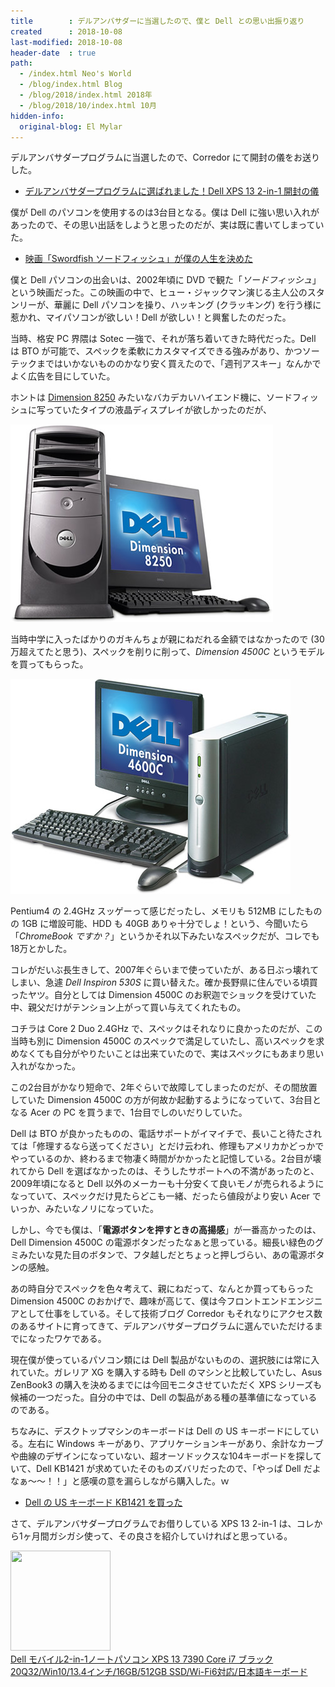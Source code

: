 ```yaml
---
title        : デルアンバサダーに当選したので、僕と Dell との思い出振り返り
created      : 2018-10-08
last-modified: 2018-10-08
header-date  : true
path:
  - /index.html Neo's World
  - /blog/index.html Blog
  - /blog/2018/index.html 2018年
  - /blog/2018/10/index.html 10月
hidden-info:
  original-blog: El Mylar
---
```


デルアンバサダープログラムに当選したので、Corredor にて開封の儀をお送りした。

- [デルアンバサダープログラムに選ばれました！Dell XPS 13 2-in-1 開封の儀](/blog/2018/10/07-01.html)

僕が Dell のパソコンを使用するのは3台目となる。僕は Dell に強い思い入れがあったので、その思い出話をしようと思ったのだが、実は既に書いてしまっていた。

- [映画「Swordfish ソードフィッシュ」が僕の人生を決めた](/blog/2017/05/01-02.html)

僕と Dell パソコンの出会いは、2002年頃に DVD で観た「*ソードフィッシュ*」という映画だった。この映画の中で、ヒュー・ジャックマン演じる主人公のスタンリーが、華麗に Dell パソコンを操り、ハッキング (クラッキング) を行う様に惹かれ、マイパソコンが欲しい！Dell が欲しい！と興奮したのだった。

当時、格安 PC 界隈は Sotec 一強で、それが落ち着いてきた時代だった。Dell は BTO が可能で、スペックを柔軟にカスタマイズできる強みがあり、かつソーテックまではいかないもののかなり安く買えたので、「週刊アスキー」なんかでよく広告を目にしていた。

ホントは [Dimension 8250](http://www.ari-web.com/shop/pc/dell/dimension-8250-2.htm) みたいなバカデカいハイエンド機に、ソードフィッシュに写っていたタイプの液晶ディスプレイが欲しかったのだが、

![コレが欲しかった…](/blog/2017/05/01-02-02.jpg)

当時中学に入ったばかりのガキんちょが親にねだれる金額ではなかったので (30万超えてたと思う)、スペックを削りに削って、*Dimension 4500C* というモデルを買ってもらった。

![スリムタイプに落ち着いた](/blog/2017/05/01-02-01.jpg)

Pentium4 の 2.4GHz スッゲーって感じだったし、メモリも 512MB にしたものの 1GB に増設可能、HDD も 40GB ありゃ十分でしょ！という、今聞いたら「*ChromeBook ですか？*」というかそれ以下みたいなスペックだが、コレでも18万とかした。

コレがだいぶ長生きして、2007年ぐらいまで使っていたが、ある日ぶっ壊れてしまい、急遽 *Dell Inspiron 530S* に買い替えた。確か長野県に住んでいる頃買ったヤツ。自分としては Dimension 4500C のお釈迦でショックを受けていた中、親父だけがテンション上がって買い与えてくれたもの。

コチラは Core 2 Duo 2.4GHz で、スペックはそれなりに良かったのだが、この当時も別に Dimension 4500C のスペックで満足していたし、高いスペックを求めなくても自分がやりたいことは出来ていたので、実はスペックにもあまり思い入れがなかった。

この2台目がかなり短命で、2年ぐらいで故障してしまったのだが、その間放置していた Dimension 4500C の方が何故か起動するようになっていて、3台目となる Acer の PC を買うまで、1台目でしのいだりしていた。

Dell は BTO が良かったものの、電話サポートがイマイチで、長いこと待たされては「修理するなら送ってください」とだけ云われ、修理もアメリカかどっかでやっているのか、終わるまで物凄く時間がかかったと記憶している。2台目が壊れてから Dell を選ばなかったのは、そうしたサポートへの不満があったのと、2009年頃になると Dell 以外のメーカーも十分安くて良いモノが売られるようになっていて、スペックだけ見たらどこも一緒、だったら値段がより安い Acer でいっか、みたいなノリになっていた。

しかし、今でも僕は、「**電源ボタンを押すときの高揚感**」が一番高かったのは、Dell Dimension 4500C の電源ボタンだったなぁと思っている。細長い緑色のグミみたいな見た目のボタンで、フタ越しだとちょっと押しづらい、あの電源ボタンの感触。

あの時自分でスペックを色々考えて、親にねだって、なんとか買ってもらった Dimension 4500C のおかげで、趣味が高じて、僕は今フロントエンドエンジニアとして仕事をしている。そして技術ブログ Corredor もそれなりにアクセス数のあるサイトに育ってきて、デルアンバサダープログラムに選んでいただけるまでになったワケである。

現在僕が使っているパソコン類には Dell 製品がないものの、選択肢には常に入れていた。ガレリア XG を購入する時も Dell のマシンと比較していたし、Asus ZenBook3 の購入を決めるまでには今回モニタさせていただく XPS シリーズも候補の一つだった。自分の中では、Dell の製品がある種の基準値になっているのである。

ちなみに、デスクトップマシンのキーボードは Dell の US キーボードにしている。左右に Windows キーがあり、アプリケーションキーがあり、余計なカーブや曲線のデザインになっていない、超オーソドックスな104キーボードを探していて、Dell KB1421 が求めていたそのものズバリだったので、「やっぱ Dell だよなぁ～～！！」と感嘆の意を漏らしながら購入した。ｗ

- [Dell の US キーボード KB1421 を買った](/blog/2018/05/26-02.html)

さて、デルアンバサダープログラムでお借りしている XPS 13 2-in-1 は、コレから1ヶ月間ガシガシ使って、その良さを紹介していければと思っている。

<div class="ad-amazon">
  <div class="ad-amazon-image">
    <a href="https://www.amazon.co.jp/dp/B07XVLPLZZ?tag=neos21-22&amp;linkCode=osi&amp;th=1&amp;psc=1">
      <img src="https://m.media-amazon.com/images/I/51ssvaN7VdL._SL160_.jpg" width="160" height="160">
    </a>
  </div>
  <div class="ad-amazon-info">
    <div class="ad-amazon-title">
      <a href="https://www.amazon.co.jp/dp/B07XVLPLZZ?tag=neos21-22&amp;linkCode=osi&amp;th=1&amp;psc=1">Dell モバイル2-in-1ノートパソコン XPS 13 7390 Core i7 ブラック 20Q32/Win10/13.4インチ/16GB/512GB SSD/Wi-Fi6対応/日本語キーボード</a>
    </div>
  </div>
</div>
